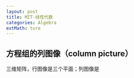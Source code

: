 ```yaml
---      
layout: post      
title: MIT-线性代数      
categories: Algebra      
extMath: ture
---   
```


## 方程组的列图像（column picture）
三维矩阵，行图像是三个平面；列图像是
